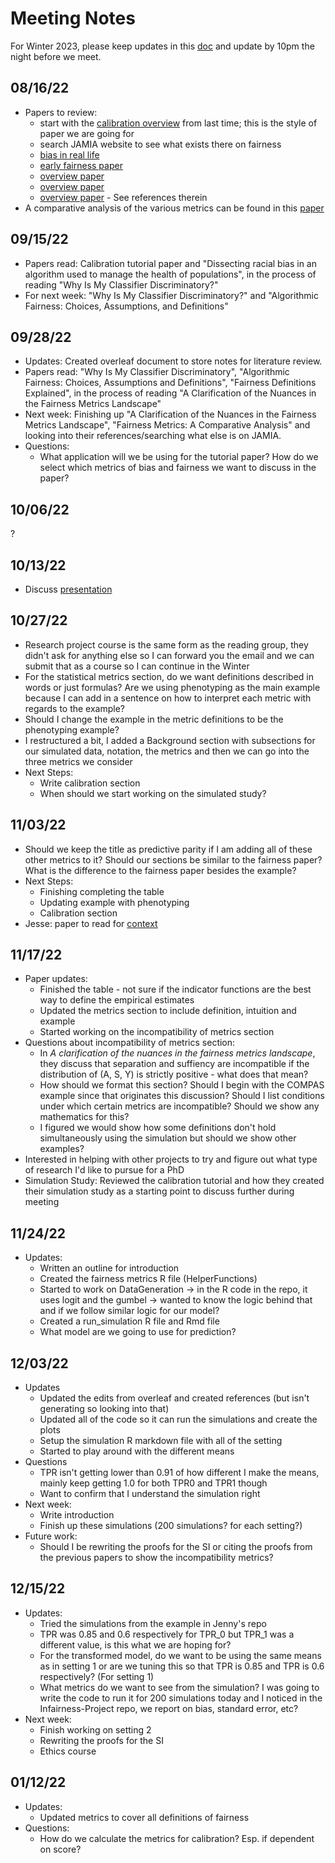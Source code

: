 # Meeting Notes

For Winter 2023, please keep updates in this [doc](https://docs.google.com/document/d/1wOKHWcovXfdlp3oWDW5e-AN1e1UCKRWiIw2uaynXlKI/edit?usp=sharing) and update by 10pm the night before we meet.


## 08/16/22

* Papers to review:
  * start with the [calibration overview](https://academic.oup.com/jamia/article/27/4/621/5762806) from last time; this is the style of paper we are going for
  * search JAMIA website to see what exists there on fairness
  * [bias in real life](https://www.science.org/doi/abs/10.1126/science.aax2342)
  * [early fairness paper](https://arxiv.org/pdf/1805.12002.pdf)
  * [overview paper](https://www.annualreviews.org/doi/pdf/10.1146/annurev-statistics-042720-125902)
  * [overview paper](https://fairware.cs.umass.edu/papers/Verma.pdf)
  * [overview paper](https://www.nature.com/articles/s41598-022-07939-1) - See references therein
* A comparative analysis of the various metrics can be found in this [paper](https://arxiv.org/pdf/2001.07864.pdf)


## 09/15/22
* Papers read: Calibration tutorial paper and "Dissecting racial bias in an algorithm used to manage the health of populations", in the process of reading "Why Is My Classifier Discriminatory?"
* For next week: "Why Is My Classifier Discriminatory?" and "Algorithmic Fairness: Choices, Assumptions, and Definitions"

## 09/28/22
* Updates: Created overleaf document to store notes for literature review. 
* Papers read: "Why Is My Classifier Discriminatory", "Algorithmic Fairness: Choices, Assumptions and Definitions", "Fairness Definitions Explained", in the process of reading "A Clarification of the Nuances in the Fairness Metrics Landscape"
* Next week: Finishing up "A Clarification of the Nuances in the Fairness Metrics Landscape", "Fairness Metrics: A Comparative Analysis" and looking into their references/searching what else is on JAMIA. 
* Questions:
    * What application will we be using for the tutorial paper? How do we select which metrics of bias and fairness we want to discuss in the paper? 

## 10/06/22
?

## 10/13/22
* Discuss [presentation](https://github.com/jlgrons/Healthcare-DataScience-Reading-Group/tree/main/Fall%202022%20Slides)

## 10/27/22
* Research project course is the same form as the reading group, they didn't ask for anything else so I can forward you the email and we can submit that as a course so I can continue in the Winter
* For the statistical metrics section, do we want definitions described in words or just formulas? Are we using phenotyping as the main example because I can add in a sentence on how to interpret each metric with regards to the example?
* Should I change the example in the metric definitions to be the phenotyping example?
* I restructured a bit, I added a Background section with subsections for our simulated data, notation, the metrics and then we can go into the three metrics we consider
* Next Steps:
    * Write calibration section
    * When should we start working on the simulated study? 
    
 ## 11/03/22
* Should we keep the title as predictive parity if I am adding all of these other metrics to it? Should our sections be similar to the fairness paper? What is the difference to the fairness paper besides the example? 
* Next Steps:
    * Finishing completing the table
    * Updating example with phenotyping 
    * Calibration section
* Jesse: paper to read for [context](https://www.sciencedirect.com/science/article/pii/S1532046420302495)

## 11/17/22
* Paper updates:
    * Finished the table - not sure if the indicator functions are the best way to define the empirical estimates
    * Updated the metrics section to include definition, intuition and example 
    * Started working on the incompatibility of metrics section
* Questions about incompatibility of metrics section:
    * In _A clarification of the nuances in the fairness metrics landscape_, they discuss that separation and suffiency are incompatible if the distribution of (A, S, Y) is strictly positive - what does that mean? 
    * How should we format this section? Should I begin with the COMPAS example since that originates this discussion? Should I list conditions under which certain metrics are incompatible? Should we show any mathematics for this? 
    * I figured we would show how some definitions don't hold simultaneously using the simulation but should we show other examples? 
* Interested in helping with other projects to try and figure out what type of research I'd like to pursue for a PhD 
* Simulation Study: Reviewed the calibration tutorial and how they created their simulation study as a starting point to discuss further during meeting

## 11/24/22
* Updates: 
    * Written an outline for introduction
    * Created the fairness metrics R file (HelperFunctions)
    * Started to work on DataGeneration → in the R code in the repo, it uses logit and the gumbel → wanted to know the logic behind that and if we follow similar logic for our model?
    * Created a run_simulation R file and Rmd file
    * What model are we going to use for prediction? 
    
## 12/03/22
* Updates
    * Updated the edits from overleaf and created references (but isn't generating so looking into that)
    * Updated all of the code so it can run the simulations and create the plots
    * Setup the simulation R markdown file with all of the setting
    * Started to play around with the different means
* Questions
    * TPR isn't getting lower than 0.91 of how different I make the means, mainly keep getting 1.0 for both TPR0 and TPR1 though
    * Want to confirm that I understand the simulation right
* Next week:
    * Write introduction
    * Finish up these simulations (200 simulations? for each setting?)
 * Future work: 
    * Should I be rewriting the proofs for the SI or citing the proofs from the previous papers to show the incompatibility metrics?

## 12/15/22
* Updates:
    * Tried the simulations from the example in Jenny's repo
    - TPR was 0.85 and 0.6 respectively for TPR_0 but TPR_1 was a different value, is this what we are hoping for?
    - For the transformed model, do we want to be using the same means as in setting 1 or are we tuning this so that TPR is 0.85 and TPR is 0.6 respectively? (For setting 1)
    - What metrics do we want to see from the simulation? I was going to write the code to run it for 200 simulations today and I noticed in the Infairness-Project repo, we report on bias, standard error, etc?
* Next week:
    * Finish working on setting 2
    * Rewriting the proofs for the SI 
    * Ethics course


## 01/12/22
* Updates:
    * Updated metrics to cover all definitions of fairness 
* Questions:
    * How do we calculate the metrics for calibration? Esp. if dependent on score? 

